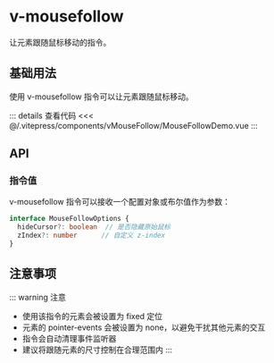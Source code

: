 # v-mousefollow

让元素跟随鼠标移动的指令。

## 基础用法

使用 v-mousefollow 指令可以让元素跟随鼠标移动。

<MouseFollowDemo />

::: details 查看代码
<<< @/.vitepress/components/vMouseFollow/MouseFollowDemo.vue
:::

## API

### 指令值

v-mousefollow 指令可以接收一个配置对象或布尔值作为参数：

```typescript
interface MouseFollowOptions {
  hideCursor?: boolean  // 是否隐藏原始鼠标
  zIndex?: number      // 自定义 z-index
}
```
<ApiTable :data="apiData" />

## 注意事项

::: warning 注意
- 使用该指令的元素会被设置为 fixed 定位
- 元素的 pointer-events 会被设置为 none，以避免干扰其他元素的交互
- 指令会自动清理事件监听器
- 建议将跟随元素的尺寸控制在合理范围内
:::

<script setup>
import MouseFollowDemo from '../.vitepress/components/vMouseFollow/MouseFollowDemo.vue'
import ApiTable from '../.vitepress/components/ApiTable.vue'

const apiData = [
  {
    name: 'v-mousefollow',
    description: '使元素跟随鼠标移动,可传入配置对象',
    type: 'boolean | MouseFollowOptions',
    default: '-',
    required: false
  },
  {
    name: 'hideCursor',
    description: '是否隐藏原始鼠标',
    type: 'boolean',
    default: 'false'
  },
  {
    name: 'zIndex',
    description: '跟随元素的z-index值',
    type: 'number',
    default: '999999'
  }
]
</script>